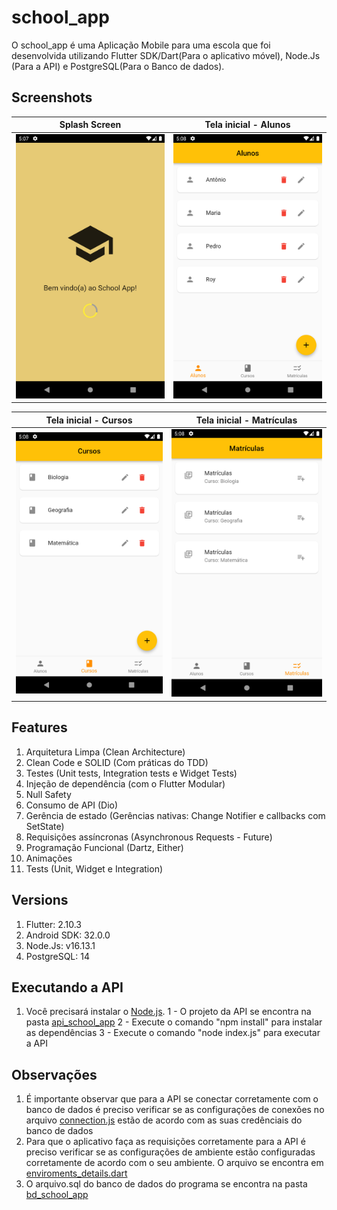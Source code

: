 # school_app

O school_app é uma Aplicação Mobile para uma escola que foi desenvolvida utilizando Flutter SDK/Dart(Para o aplicativo móvel), Node.Js (Para a API) e PostgreSQL(Para o Banco de dados).

## Screenshots
Splash Screen              |  Tela inicial - Alunos
:-------------------------:|:-------------------------:
<img src="images/Screenshot_1.png" width="300">|<img src="images/Screenshot_2.png" width="300">|

Tela inicial - Cursos      |  Tela inicial - Matrículas
:-------------------------:|:-------------------------:
<img src="images/Screenshot_3.png" width="300">|<img src="images/Screenshot_4.png" width="300">|

## Features 
1. Arquitetura Limpa (Clean Architecture)
2. Clean Code e SOLID (Com práticas do TDD)
3. Testes (Unit tests, Integration tests e Widget Tests)
4. Injeção de dependência (com o Flutter Modular)
5. Null Safety
6. Consumo de API (Dio)
7. Gerência de estado (Gerências nativas: Change Notifier e callbacks com SetState)
8. Requisições assíncronas (Asynchronous Requests - Future)
9. Programação Funcional (Dartz, Either)
10. Animações 
11. Tests (Unit, Widget e Integration)

## Versions
1. Flutter: 2.10.3
2. Android SDK: 32.0.0
3. Node.Js: v16.13.1
4. PostgreSQL: 14

## Executando a API
1. Você precisará instalar o [Node.js](https://nodejs.org/en/download/).
   1 - O projeto da API se encontra na pasta [api_school_app](api_school_app/)
   2 - Execute o comando "npm install" para instalar as dependências
   3 - Execute o comando "node index.js" para executar a API

## Observações
1. É importante observar que para a API se conectar corretamente com o banco de dados é preciso verificar se as configurações de conexões no arquivo [connection.js](api_school_app/connection.js) estão de acordo com as suas credênciais do banco de dados
2. Para que o aplicativo faça as requisições corretamente para a API é preciso verificar se as configurações de ambiente estão configuradas corretamente de acordo com o seu ambiente. O arquivo se encontra em [enviroments_details.dart](lib/app/enviroments_details/enviroments_details.dart)
3. O arquivo.sql do banco de dados do programa se encontra na pasta [bd_school_app](bd_school_app/school_app.sql)
